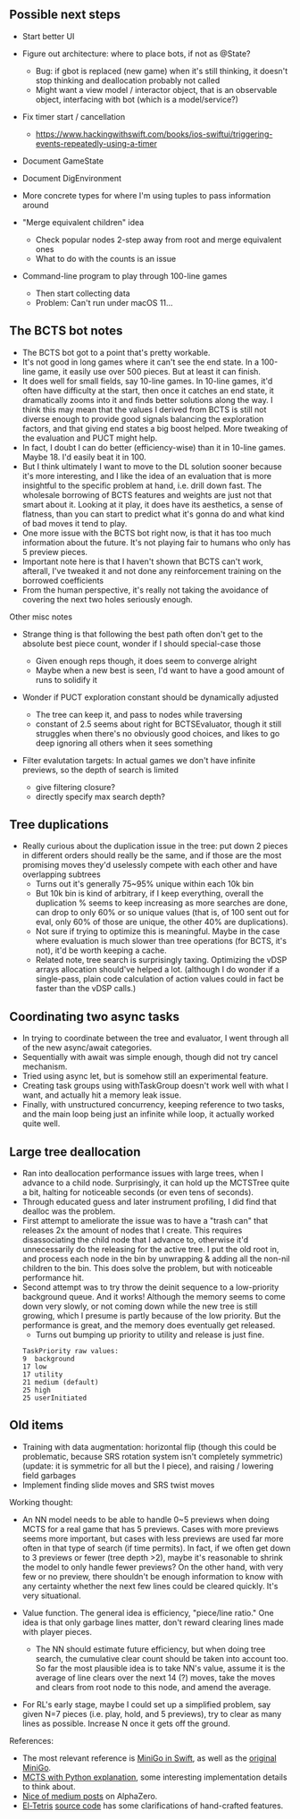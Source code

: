 
## Possible next steps

- Start better UI

- Figure out architecture: where to place bots, if not as @State?
    - Bug: if gbot is replaced (new game) when it's still thinking,
      it doesn't stop thinking and deallocation probably not called
    - Might want a view model / interactor object, that is an observable
      object, interfacing with bot (which is a model/service?)

- Fix timer start / cancellation
    - https://www.hackingwithswift.com/books/ios-swiftui/triggering-events-repeatedly-using-a-timer

- Document GameState
- Document DigEnvironment

- More concrete types for where I'm using tuples to pass information around

- "Merge equivalent children" idea
    - Check popular nodes 2-step away from root and merge equivalent ones
    - What to do with the counts is an issue

- Command-line program to play through 100-line games
    - Then start collecting data
    - Problem:  Can't run under macOS 11...


## The BCTS bot notes

- The BCTS bot got to a point that's pretty workable.
- It's not good in long games where it can't see the end state.  In a 100-line
  game, it easily use over 500 pieces.  But at least it can finish.
- It does well for small fields, say 10-line games.  In 10-line games, it'd often
  have difficulty at the start, then once it catches an end state, it dramatically
  zooms into it and finds better solutions along the way.  I think this may mean
  that the values I derived from BCTS is still not diverse enough to provide good
  signals balancing the exploration factors, and that giving end states a big
  boost helped.  More tweaking of the evaluation and PUCT might help.
- In fact, I doubt I can do better (efficiency-wise) than it in 10-line games.
  Maybe 18.  I'd easily beat it in 100.
- But I think ultimately I want to move to the DL solution sooner because it's
  more interesting, and I like the idea of an evaluation that is more insightful
  to the specific problem at hand, i.e. drill down fast.  The wholesale borrowing
  of BCTS features and weights are just not that smart about it.  Looking at it
  play, it does have its aesthetics, a sense of flatness, than you can start to
  predict what it's gonna do and what kind of bad moves it tend to play.
- One more issue with the BCTS bot right now, is that it has too much information
  about the future.  It's not playing fair to humans who only has 5 preview pieces.
- Important note here is that I haven't shown that BCTS can't work, afterall, I've
  tweaked it and not done any reinforcement training on the borrowed coefficients
- From the human perspective, it's really not taking the avoidance of covering the
  next two holes seriously enough.

Other misc notes
  
- Strange thing is that following the best path often don't get to the absolute
  best piece count, wonder if I should special-case those
    - Given enough reps though, it does seem to converge alright
    - Maybe when a new best is seen, I'd want to have a good amount
      of runs to solidify it
  
- Wonder if PUCT exploration constant should be dynamically adjusted
    - The tree can keep it, and pass to nodes while traversing
    - constant of 2.5 seems about right for BCTSEvaluator, though it still
      struggles when there's no obviously good choices, and likes to go
      deep ignoring all others when it sees something
      
- Filter evalutation targets: In actual games we don't have infinite previews,
  so the depth of search is limited
    - give filtering closure?
    - directly specify max search depth?


## Tree duplications

- Really curious about the duplication issue in the tree: put down 2 pieces in
  different orders should really be the same, and if those are the most promising
  moves they'd uselessly compete with each other and have overlapping subtrees
    - Turns out it's generally 75~95% unique within each 10k bin
    - But 10k bin is kind of arbitrary, if I keep everything, overall the
      duplication % seems to keep increasing as more searches are done, can drop
      to only 60% or so unique values (that is, of 100 sent out for eval, only
      60% of those are unique, the other 40% are duplications).
    - Not sure if trying to optimize this is meaningful.  Maybe in the case
      where evaluation is much slower than tree operations (for BCTS, it's not),
      it'd be worth keeping a cache.
    - Related note, tree search is surprisingly taxing.  Optimizing the vDSP
      arrays allocation should've helped a lot.  (although I do wonder if a
      single-pass, plain code calculation of action values could in fact be
      faster than the vDSP calls.)


## Coordinating two async tasks

- In trying to coordinate between the tree and evaluator, I went through all
  of the new async/await categories.
- Sequentially with await was simple enough, though did not try cancel mechanism.
- Tried using async let, but is somehow still an experimental feature.
- Creating task groups using withTaskGroup doesn't work well with what I want,
  and actually hit a memory leak issue.
- Finally, with unstructured concurrency, keeping reference to two tasks, and
  the main loop being just an infinite while loop, it actually worked quite well.


## Large tree deallocation

- Ran into deallocation performance issues with large trees, when I advance to
  a child node.  Surprisingly, it can hold up the MCTSTree quite a bit, halting
  for noticeable seconds (or even tens of seconds).
- Through educated guess and later instrument profiling, I did find that dealloc
  was the problem.
- First attempt to ameliorate the issue was to have a "trash can" that releases
  2x the amount of nodes that I create.  This requires disassociating the child
  node that I advance to, otherwise it'd unnecessarily do the releasing for the
  active tree.  I put the old root in, and process each node in the bin by
  unwrapping & adding all the non-nil children to the bin.  This does solve the
  problem, but with noticeable performance hit.
- Second attempt was to try throw the deinit sequence to a low-priority background
  queue.  And it works!  Although the memory seems to come down very slowly,
  or not coming down while the new tree is still growing, which I presume is
  partly because of the low priority.  But the performance is great, and the
  memory does eventually get released.
    - Turns out bumping up priority to utility and release is just fine.
    ```
    TaskPriority raw values:
    9  background
    17 low
    17 utility
    21 medium (default)
    25 high
    25 userInitiated
    ```



## Old items

- Training with data augmentation: horizontal flip (though this could be problematic, because SRS rotation system isn't completely symmetric) (update: it is symmetric for all but the I piece), and raising / lowering field garbages
- Implement finding slide moves and SRS twist moves



Working thought:

- An NN model needs to be able to handle 0~5 previews when doing MCTS for a real game that has 5 previews.  Cases with more previews seems more important, but cases with less previews are used far more often in that type of search (if time permits).  In fact, if we often get down to 3 previews or fewer (tree depth >2), maybe it's reasonable to shrink the model to only handle fewer previews?  On the other hand, with very few or no preview, there shouldn't be enough information to know with any certainty whether the next few lines could be cleared quickly.  It's very situational.

- Value function.  The general idea is efficiency, "piece/line ratio."  One idea is that only garbage lines matter, don't reward clearing lines made with player pieces.
  - The NN should estimate future efficiency, but when doing tree search, the cumulative clear count should be taken into account too.  So far the most plausible idea is to take NN's value, assume it is the average of line clears over the next 14 (?) moves, take the moves and clears from root node to this node, and amend the average.

- For RL's early stage, maybe I could set up a simplified problem, say given N=7 pieces (i.e. play, hold, and 5 previews), try to clear as many lines as possible.  Increase N once it gets off the ground.


References:
- The most relevant reference is [MiniGo in Swift](https://github.com/tensorflow/swift-models/tree/master/MiniGo), as well as the [original MiniGo](https://github.com/tensorflow/minigo).
- [MCTS with Python explanation](http://www.moderndescartes.com/essays/deep_dive_mcts/), some interesting implementation details to think about.
- [Nice of medium posts](https://medium.com/oracledevs/lessons-from-alphazero-part-3-parameter-tweaking-4dceb78ed1e5) on AlphaZero.
- [El-Tetris](http://imake.ninja/el-tetris-an-improvement-on-pierre-dellacheries-algorithm/) [source code](https://github.com/daogan/tetris-ai/blob/master/tetris_ai.py) has some clarifications of hand-crafted features.



